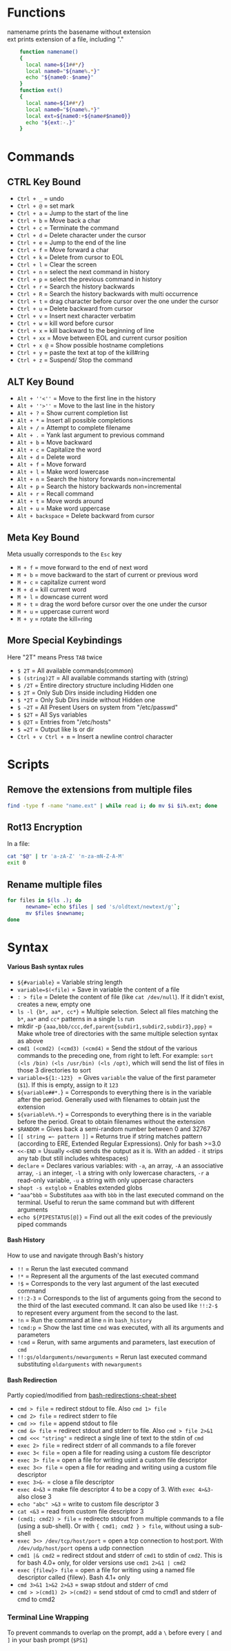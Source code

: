 # Functions

namename prints the basename without extension  
ext prints extension of a file, including "."  

```bash
	function namename()
	{
	  local name=${1##*/}
	  local name0="${name%.*}"
	  echo "${name0:-$name}"
	}
	function ext()
	{
	  local name=${1##*/}
	  local name0="${name%.*}"
	  local ext=${name0:+${name#$name0}}
	  echo "${ext:-.}"
	}
```

# Commands

## CTRL Key Bound

* `Ctrl + _` =  undo
* `Ctrl + @` = set mark
* `Ctrl + a` = Jump to the start of the line
* `Ctrl + b` = Move back a char
* `Ctrl + c` = Terminate the command
* `Ctrl + d` = Delete character under the cursor
* `Ctrl + e` = Jump to the end of the line
* `Ctrl + f` = Move forward a char
* `Ctrl + k` = Delete from cursor to EOL
* `Ctrl + l` = Clear the screen
* `Ctrl + n` = select the next command in history
* `Ctrl + p` = select the previous command in history
* `Ctrl + r` = Search the history backwards
* `Ctrl + R` = Search the history backwards with multi occurrence
* `Ctrl + t` = drag character before cursor over the one under the cursor
* `Ctrl + u` = Delete backward from cursor
* `Ctrl + v` = Insert next character verbatim
* `Ctrl + w` = kill word before cursor
* `Ctrl + x` = kill backward to the beginning of line
* `Ctrl + xx` = Move between EOL and current cursor position
* `Ctrl + x @` = Show possible hostname completions
* `Ctrl + y` = paste the text at top of the kill#ring
* `Ctrl + z` = Suspend/ Stop the command

## ALT Key Bound

* `Alt + ''<''` = Move to the first line in the history
* `Alt + ''>''` = Move to the last line in the history
* `Alt + ?` = Show current completion list
* `Alt + *` = Insert all possible completions
* `Alt + /` = Attempt to complete filename
* `Alt + .` = Yank last argument to previous command
* `Alt + b` = Move backward
* `Alt + c` = Capitalize the word
* `Alt + d` = Delete word
* `Alt + f` = Move forward
* `Alt + l` = Make word lowercase
* `Alt + n` = Search the history forwards non=incremental
* `Alt + p` = Search the history backwards non=incremental
* `Alt + r` = Recall command
* `Alt + t` = Move words around
* `Alt + u` = Make word uppercase
* `Alt + backspace` = Delete backward from cursor

## Meta Key Bound

Meta usually corresponds to the `Esc` key

* `M + f` = move forward to the end of next word
* `M + b` = move backward to the start of current or previous word
* `M + c` = capitalize current word
* `M + d` = kill current word
* `M + l` = downcase current word
* `M + t` = drag the word before cursor over the one under the cursor
* `M + u` = uppercase current word
* `M + y` = rotate the kill=ring

## More Special Keybindings

Here "2T" means Press `TAB` twice

* `$ 2T` = All available commands(common)
* `$ (string)2T` = All available commands starting with (string)
* `$ /2T` = Entire directory structure including Hidden one
* `$ 2T` = Only Sub Dirs inside including Hidden one
* `$ *2T` = Only Sub Dirs inside without Hidden one
* `$ ~2T` = All Present Users on system from "/etc/passwd"
* `$ $2T` = All Sys variables
* `$ @2T` = Entries from "/etc/hosts"
* `$ =2T` = Output like ls or dir
* `Ctrl + v Ctrl + m` = Insert a newline control character

# Scripts

## Remove the extensions from multiple files

```bash
find -type f -name "name.ext" | while read i; do mv $i $i%.ext; done
```

## Rot13 Encryption

In a file:

```bash
cat "$@" | tr 'a-zA-Z' 'n-za-mN-Z-A-M'
exit 0
```

## Rename multiple files

```bash
for files in $(ls .); do
	  newname=`echo $files | sed 's/oldtext/newtext/g'`;
	  mv $files $newname;
done
```

# Syntax

  
#### Various Bash syntax rules  
  
* `${#variable}` = Variable string length
* ` variable=$(<file) ` = Save in variable the content of a file
* ` : > file ` = Delete the content of file (like `cat /dev/null`). If it didn't exist, creates a new, empty one
* ` ls -l {b*, aa*, cc*} ` = Multiple selection. Select all files matching the `b*`, `aa*` and `cc*` patterns in a single `ls` run
* mkdir -p ` {aaa,bbb/ccc,def,parent{subdir1,subdir2,subdir3},ppp} ` = Make whole tree of directories with the same multiple selection syntax as above
* ` cmd1 (<cmd2) (<cmd3) (<cmd4) ` = Send the stdout of the various commands to the preceding one, from right to left. For example: `sort (<ls /bin) (<ls /usr/bin) (<ls /opt)`, which will send the list of files in those 3 directories to sort
* `variable=${1:-123} ` = Gives `variable` the value of the first parameter (`$1`). If this is empty, assign to it `123`
* `${variable##*.`} = Corresponds to everything there is in the variable after the period. Generally used with filenames to obtain just the extension
* `${variable%%.*`} = Corresponds to everything there is in the variable before the period. Great to obtain filenames without the extension
* `$RANDOM` = Gives back a semi-random number between 0 and 32767
* `[[ string =~ pattern ]]` = Returns true if string matches pattern (according to ERE, Extended Regular Expressions). Only for bash >=3.0
* `<<-END` = Usually `<<END` sends the output as it is. With an added `-` it strips any tab (but still includes whitespaces)
* `declare` = Declares various variables: with `-a`, an array, `-A` an associative array, `-i` an integer, `-l` a string with only lowercase characters, `-r` a read-only variable, `-u` a string with only uppercase characters
* `shopt -s extglob` = Enables extended globs  
* `^aaa^bbb` = Substitutes `aaa` with `bbb` in the last executed command on the terminal. Useful to rerun the same command but with different arguments
* `echo ${PIPESTATUS[@]}` = Find out all the exit codes of the previously piped commands
  
#### Bash History  

How to use and navigate through Bash's history
  
* `!!` = Rerun the last executed command
* `!*` = Represent all the arguments of the last executed command
* `!$` = Corresponds to the very last argument of the last executed command
* `!!:2-3` = Corresponds to the list of arguments going from the second to the third of the last executed command. It can also be used like `!!:2-$` to represent every argument from the second to the last.
* `!n` = Run the command at line `n` in `bash_history`
* `!cmd:p` = Show the last time `cmd` was executed, with all its arguments and parameters
* `!cmd` = Rerun, with same arguments and parameters, last execution of `cmd`
* `!!:gs/oldarguments/newarguments` = Rerun last executed command substituting `oldarguments` with `newarguments`

#### Bash Redirection

Partly copied/modified from [bash-redirections-cheat-sheet](https://github.com/pkrumins/bash-redirections-cheat-sheet)

* `cmd > file` = redirect stdout to file. Also `cmd 1> file`
* `cmd 2> file` = redirect stderr to file
* `cmd >> file` = append stdout to file
* `cmd &> file` = redirect stdout and stderr to file. Also `cmd > file 2>&1`
* `cmd <<< "string"` = redirect a single line of text to the stdin of `cmd`
* `exec 2> file` = redirect stderr of all commands to a file forever
* `exec 3< file` = open a file for reading using a custom file descriptor
* `exec 3> file` = open a file for writing usint a custom file descriptor
* `exec 3<> file` = open a file for reading and writing using a custom file descriptor
* `exec 3>&-` = close a file descriptor
* `exec 4>&3` = make file descriptor 4 to be a copy of 3. With `exec 4>&3-` also close 3
* `echo "abc" >&3` = write to custom file descriptor 3
* `cat <&3` = read from custom file descriptor 3
* `(cmd1; cmd2) > file` = redirecto stdout from multiple commands to a file (using a sub-shell). Or with `{ cmd1; cmd2 } > file`, without using a sub-shell
* `exec 3<> /dev/tcp/host/port` = open a tcp connection to host:port. With `/dev/udp/host/port` opens a udp connection
* `cmd1 |& cmd2` = redirect stdout and stderr of `cmd1` to stdin of `cmd2`. This is for bash 4.0+ only, for older versions use `cmd1 2>&1 | cmd2`
* `exec {filew}> file` = open a file for writing using a named file descriptor called {filew}. Bash 4.1+ only
* `cmd 3>&1 1>&2 2>&3` = swap stdout and stderr of cmd
* `cmd > >(cmd1) 2> >(cmd2)` = send stdout of cmd to cmd1 and stderr of cmd to cmd2

### Terminal Line Wrapping

To prevent commands to overlap on the prompt, add a `\` before every `[` and `]` in your bash prompt (`$PS1`)
